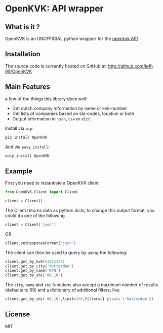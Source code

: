 # OpenKVK: API wrapper

## What is it ?

OpenKVK is an UNOFFICIAL python wrapper for the [openkvk API](https://openkvk.nl/api.html)

## Installation
The source code is currently hosted on GitHub at:
http://github.com/jeff-99/OpenKVK

## Main Features
a few of the things this library does well:

- Get dutch company information by name or kvk-number
- Get lists of companies based on sbi-codes, location or both
- Output information in `json`, `csv` or `dict`


Install via `pip`:

```sh
pip install OpenKVK
```

And via `easy_install`:

```sh
easy_install OpenKVK
```

## Example

First you need to instantiate a OpenKVK client
```python
from OpenKVK.Client import Client

client = Client()

```
The Client returns data as python dicts, to change this output format.
you could do one of the following

```python
client = Client('json')
```
OR
```python
client.setResponseFormat('json')
```

The client can then be used to query by using the following:

```python
client.get_by_kvk(53012321)
client.get_by_city('Rotterdam')
client.get_by_name('KPN')
client.get_by_sbi('06.10')
```

The `city`, `name` and `sbi` functions also accept a maximum number of results (defaults to 99)
and a dictionary of additional filters, like:

```python
client.get_by_sbi('06.10',limit=150,filters={'plaats':'Rotterdam'})
```




## License
MIT


